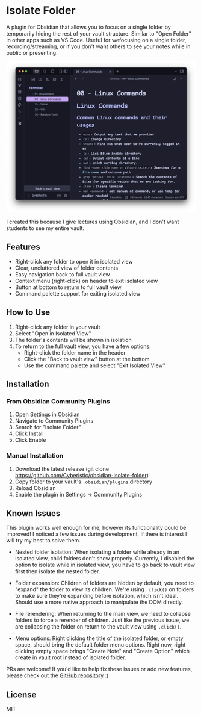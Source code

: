 # Isolate Folder

A plugin for Obsidian that allows you to focus on a single folder by temporarily hiding the rest of your vault structure. Similar to "Open Folder" in other apps such as VS Code.
Useful for wefocusing on a single folder, recording/streaming, or if you don't want others to see your notes while in public or presenting.

![Plugin Preview](public/plugin-preview.png)

I created this because I give lectures using Obsidian, and I don't want students to see my entire vault.

## Features

-   Right-click any folder to open it in isolated view
-   Clear, uncluttered view of folder contents
-   Easy navigation back to full vault view
-   Context menu (right-click) on header to exit isolated view
-   Button at bottom to return to full vault view
-   Command palette support for exiting isolated view

## How to Use

1. Right-click any folder in your vault
2. Select "Open in Isolated View"
3. The folder's contents will be shown in isolation
4. To return to the full vault view, you have a few options:
    - Right-click the folder name in the header
    - Click the "Back to vault view" button at the bottom
    - Use the command palette and select "Exit Isolated View"

## Installation

### From Obsidian Community Plugins

1. Open Settings in Obsidian
2. Navigate to Community Plugins
3. Search for "Isolate Folder"
4. Click Install
5. Click Enable

### Manual Installation

1. Download the latest release (git clone https://github.com/Cyberistic/obsidian-isolate-folder)
2. Copy folder to your vault's `.obsidian/plugins` directory
3. Reload Obsidian
4. Enable the plugin in Settings → Community Plugins

## Known Issues

This plugin works well enough for me, however its functionality could be improved! I noticed a few issues during development, If there is interest I will try my best to solve them.

-   Nested folder isolation: When isolating a folder while already in an isolated view, child folders don't show properly. Currently, I disabled the option to isolate while in isolated view, you have to go back to vault view first then isolate the nested folder.

-   Folder expansion: Children of folders are hidden by default, you need to "expand" the folder to view its children. We're using `.click()` on folders to make sure they're expanding before isolation, which isn't ideal. Should use a more native approach to manipulate the DOM directly.

-   File rerendering: When returning to the main view, we need to collapse folders to force a rerender of children. Just like the previous issue, we are collapsing the folder on return to the vault view using `.click()`.

-   Menu options: Right clicking the title of the isolated folder, or empty space, should bring the default folder menu options. Right now, right clicking empty space brings "Create Note" and "Create Option" which create in vault root instead of isolated folder.

PRs are welcome! If you'd like to help fix these issues or add new features, please check out the [GitHub repository](https://github.com/Cyberistic/obsidian-isolate-folder) :)

## License

MIT
